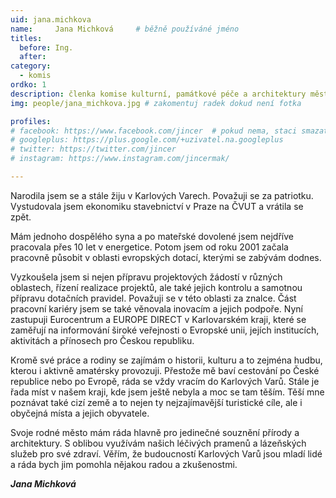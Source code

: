 ```yaml
---
uid: jana.michkova
name:     Jana Michková  	# běžně používáné jméno
titles:
  before: Ing.
  after: 
category:
  - komis
ordko: 1
description: členka komise kulturní, památkové péče a architektury města
img: people/jana_michkova.jpg # zakomentuj radek dokud není fotka

profiles:
# facebook: https://www.facebook.com/jincer  # pokud nema, staci smazat tuto radku
# googleplus: https://plus.google.com/+uzivatel.na.googleplus
# twitter: https://twitter.com/jincer
# instagram: https://www.instagram.com/jincermak/ 

---
```

Narodila jsem se a stále žiju v Karlových Varech. Považuji se za patriotku. Vystudovala jsem ekonomiku stavebnictví v Praze na ČVUT a vrátila se zpět. 

Mám jednoho dospělého syna a po mateřské dovolené jsem nejdříve pracovala přes 10 let v energetice. Potom jsem od roku 2001 začala pracovně působit v oblasti evropských dotací, kterými se zabývám dodnes. 

Vyzkoušela jsem si nejen přípravu projektových žádostí v různých oblastech, řízení realizace projektů, ale také jejich kontrolu a samotnou přípravu dotačních pravidel. Považuji se v této oblasti za znalce. Část pracovní kariéry jsem se také věnovala inovacím a jejich podpoře. Nyní zastupuji Eurocentrum a EUROPE DIRECT v Karlovarském kraji, které se zaměřují na informování široké veřejnosti o Evropské unii, jejích institucích, aktivitách a přínosech pro Českou republiku.

Kromě své práce a rodiny se zajímám o historii, kulturu a to zejména hudbu, kterou i aktivně amatérsky provozuji. Přestože mě baví cestování po České republice nebo po Evropě, ráda se vždy vracím do Karlových Varů. Stále je řada míst v našem kraji, kde jsem ještě nebyla a moc se tam těším. Těší mne poznávat také cizí země a to nejen ty nejzajímavější turistické cíle, ale i obyčejná místa a jejich obyvatele.

Svoje rodné město mám ráda hlavně pro jedinečné souznění přírody a architektury. S oblibou využívám našich léčivých pramenů a lázeňských služeb pro své zdraví. Věřím, že budoucností Karlových Varů jsou mladí lidé a ráda bych jim pomohla nějakou radou a zkušenostmi.

***Jana Michková***
